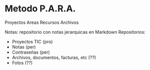 # Metodo P.A.R.A.

Proyectos
Areas
Recursos
Archivos


Notas: repositorio con notas jerarquicas en Markdown
Repositorios: 
 - Proyectos TIC (pro)
 - Notas (per)
 - Contraseñas (per)
 - Archivos, documentos, facturas, etc (??)
 - Fotos (??)



